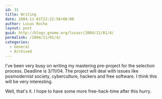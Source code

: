 ```yaml
---
id: 31
title: Writing
date: 2004-11-01T22:22:56+00:00
author: Lucas Rocha
layout: post
guid: http://blogs.gnome.org/lucasr/2004/11/01/4/
permalink: /2004/11/01/4/
categories:
  - General
  - Archived
---
```

I've been very busy on writing my mastering pre-project for the selection
process. Deadline is 3/11/04. The project will deal with issues like
posmodernist society, cyberculture, hackers and free software. I think this
will be very interesting.

Well, that's it. I hope to have some more free-hack-time after this hurry.
